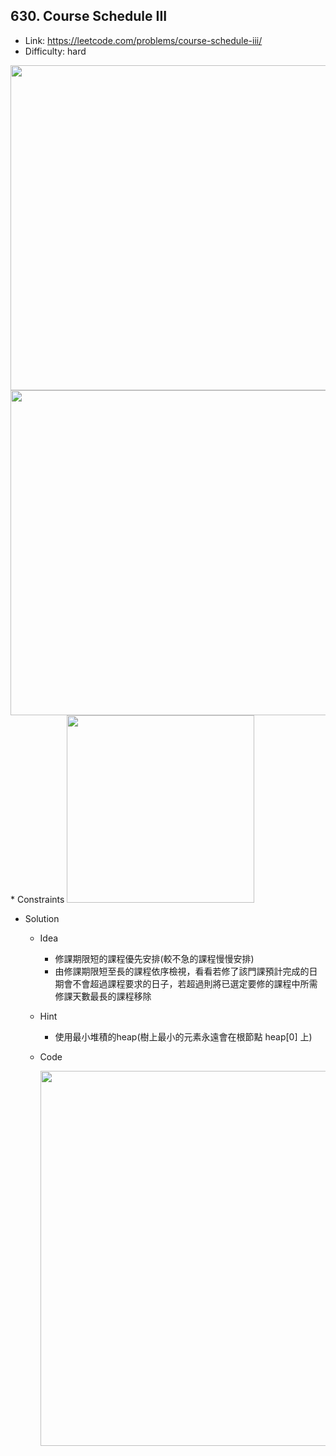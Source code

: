 ## 630. Course Schedule III

* Link: https://leetcode.com/problems/course-schedule-iii/
* Difficulty: hard

<img src="https://user-images.githubusercontent.com/29893605/175783401-a3c4f9b0-a16a-47da-a399-3dadc004ac56.png" width="520" />


   <img src="https://user-images.githubusercontent.com/29893605/175553127-fbf3415e-0bd5-4142-89ba-d1453ccb6718.png" width="520" />
* Constraints

  <img src="https://user-images.githubusercontent.com/29893605/175553843-55285df4-6dd3-48d8-a3c7-6adce19b89a2.png" width="300" />

  
* Solution 
  * Idea  
    * 修課期限短的課程優先安排(較不急的課程慢慢安排)
    * 由修課期限短至長的課程依序檢視，看看若修了該門課預計完成的日期會不會超過課程要求的日子，若超過則將已選定要修的課程中所需修課天數最長的課程移除

  * Hint
    * 使用最小堆積的heap(樹上最小的元素永遠會在根節點 heap[0] 上) 
    
  * Code 
    
    <img src="https://user-images.githubusercontent.com/29893605/175559188-be71624d-16fb-45bb-8d60-fff16ee85ac9.png" width="600" />





